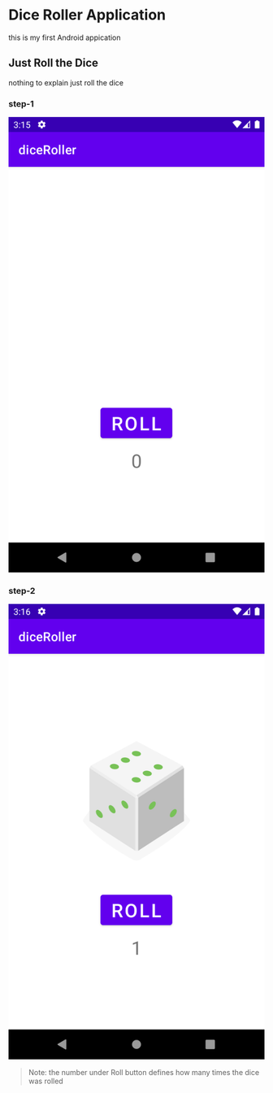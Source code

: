 # Dice Roller Application

this is my first Android appication 

## Just Roll the Dice

nothing to explain just roll the dice

### step-1 
<img src="step-1.PNG">

### step-2
<img src="step-2.PNG">

> Note: the number under Roll button defines how many times the dice was rolled

